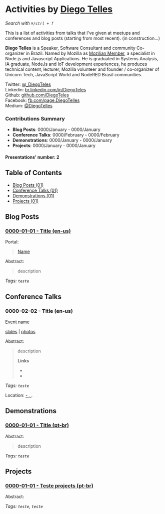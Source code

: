 # Activities by <a href="https://twitter.com/_DiegoTeles" target="_blank">Diego Telles</a>

_Search with `⌘/ctrl + f`_

This is a list of activities from talks that I've given at meetups and conferences and blog posts (starting from most recent). (in construction...)

**Diego Telles** is a Speaker, Software Consultant and community Co-organizer in Brazil. Named by Mozilla as <a href="https://mozillians.org/pt-BR/u/DiegoTelles/" target="__blank">Mozilian Member</a>, a specialist in Node.js and Javascript Applications. He is graduated in Systems Analysis, IA graduate, NodeJs and IoT development experiences, he produces technical content, lecturer, Mozilla volunteer and founder / co-organizer of Unicorn Tech, JavaScript World and NodeRED Brasil communities.
  
Twitter:  [@_DiegoTeles](https://twitter.com/_DiegoTeles)  
Linkedin:  [br.linkedin.com/in/DiegoTeles](http://br.linkedin.com/in/DiegoTeles)  
Github:  [github.com/DiegoTeles](https://github.com/DiegoTeles)  
Facebook:  [fb.com/page.DiegoTelles](https://fb.com/page.DiegoTelles)  
Medium:  [@DiegoTelles](http://medium.com/DiegoTeles/)

### Contributions Summary

* **Blog Posts**: 0000/January - 0000/January 
* **Conference Talks**: 0000/February - 0000/February 
* **Demonstrations**: 0000/January - 0000/January 
* **Projects**: 0000/January - 0000/January 

#### Presentations' number: 2

## Table of Contents

- [Blog Posts (01)](#blog-posts)
- [Conference Talks (01)](#conference-talks)
- [Demonstrations (01)](#demonstrations)
- [Projects (01)](#projects)

## Blog Posts

### <a href="https://" target="_blank">0000-01-01 - Title (en-us)</a>


Portal:

> <a href="https://" target="_blank">Name</a>


Abstract:

>  description 
> 
> 


_Tags: `teste`_


## Conference Talks

### 0000-02-02 - Title (en-us)


<a href="http://" target="_blank">Event name</a>


<a href="http://" target="_blank">slides</a> |  <a href="https://github.com/DiegoTeles/timeline/tree/master/endereco foto" target="_blank">photos</a> 


Abstract:

>  description
> 
> <b>Links</b>
> 
> - <a href=" " target="_blank"> </a>
> - <a href=" " target="_blank"> </a>
> 


_Tags: `teste`_


Location: <a href="https://www.google.com/maps/?q=6.2646247,-75.5687959" target="_blank">  -  ,  </a>.


## Demonstrations

### <a href="https://" target="_blank">0000-01-01 - Title (pt-br)</a>


Abstract:

>  description 
> 
> 


_Tags: `teste`_


## Projects

### <a href="https:// " target="_blank">0000-01-01 - Teste projects (pt-br)</a>


Abstract:

>  
> 
> 


_Tags: `teste`, `teste`_



